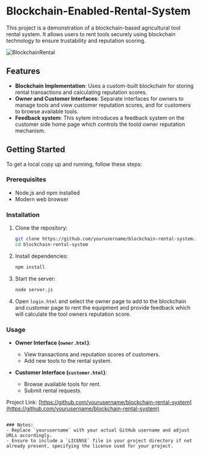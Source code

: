 # Blockchain-Enabled-Rental-System

This project is a demonstration of a blockchain-based agricultural tool rental system. It allows users to rent tools securely using blockchain technology to ensure trustability and reputation scoring.

![BlockchainRental](https://github.com/user-attachments/assets/13779bf6-8f0d-464c-a6de-9f59dc01bf96)

## Features

- **Blockchain Implementation**: Uses a custom-built blockchain for storing rental transactions and calculating reputation scores.
- **Owner and Customer Interfaces**: Separate interfaces for owners to manage tools and view customer reputation scores, and for customers to browse available tools.
- **Feedback system**: This sytem introduces a feedback system on the customer side home page which controls the toold owner reputation mechanism. 

## Getting Started

To get a local copy up and running, follow these steps:

### Prerequisites

- Node.js and npm installed
- Modern web browser


### Installation

1. Clone the repository:
   ```sh
   git clone https://github.com/yourusername/blockchain-rental-system.git
   cd blockchain-rental-system
   ```

2. Install dependencies:
   ```sh
   npm install
   ```

3. Start the server:
   ```sh
   node server.js
   ```
4. Open `login.html` and select the owner page to add to the blockchain and customer page to rent the equipment and provide feedback which will calculate the tool owners reputation score.

### Usage

- **Owner Interface (`owner.html`)**:
  - View transactions and reputation scores of customers.
  - Add new tools to the rental system.
  
- **Customer Interface (`customer.html`)**:
  - Browse available tools for rent.
  - Submit rental requests.

Project Link: [https://github.com/yourusername/blockchain-rental-system](https://github.com/yourusername/blockchain-rental-system)
```

### Notes:
- Replace `yourusername` with your actual GitHub username and adjust URLs accordingly.
- Ensure to include a `LICENSE` file in your project directory if not already present, specifying the license used for your project.

